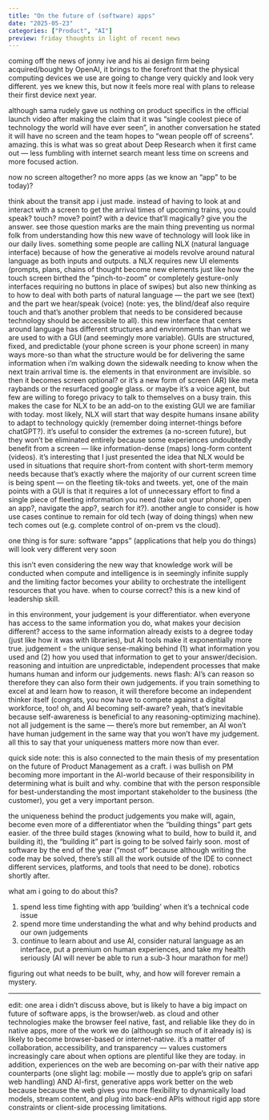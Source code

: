```yaml
---
title: "On the future of (software) apps"
date: "2025-05-23"
categories: ["Product", "AI"]
preview: friday thoughts in light of recent news
---
```


coming off the news of jonny ive and his ai design firm being acquired/bought by OpenAI, it brings to the forefront that the physical computing devices we use are going to change very quickly and look very different. yes we knew this, but now it feels more real with plans to release their first device next year.

although sama rudely gave us nothing on product specifics in the official launch video after making the claim that it was “single coolest piece of technology the world will have ever seen”,  in another conversation he stated it will have no screen and the team hopes to “wean people off of screens”. amazing. this is what was so great about Deep Research when it first came out — less fumbling with internet search meant less time on screens and more focused action.

now no screen altogether? no more apps (as we know an “app” to be today)?

think about the transit app i just made. instead of having to look at and interact with a screen to get the arrival times of upcoming trains, you could speak? touch? move? point? with a device that’ll magically? give you the answer. see those question marks are the main thing preventing us normal folk from understanding how this new wave of technology will look like in our daily lives. something some people are calling NLX (natural language interface) because of how the generative ai models revolve around natural language as both inputs and outputs. a NLX requires new UI elements (prompts, plans, chains of thought become new elements just like how the touch screen birthed the “pinch-to-zoom” or completely gesture-only interfaces requiring no buttons in place of swipes) but also new thinking as to how to deal with both parts of natural language — the part we see (text) and the part we hear/speak (voice) (note: yes, the blind/deaf also require touch and that’s another problem that needs to be considered because technology should be accessible to all). this new interface that centers around language has different structures and environments than what we are used to with a GUI (and seemingly more variable). GUIs are structured, fixed, and predictable (your phone screen is your phone screen) in many ways more-so than what the structure would be for delivering the same information when i’m walking down the sidewalk needing to know when the next train arrival time is. the elements in that environment are invisible. so then it becomes screen optional? or it’s a new form of screen (AR) like meta raybands or the resurfaced google glass. or maybe it’s a voice agent, but few are willing to forego privacy to talk to themselves on a busy train. this makes the case for NLX to be an add-on to the existing GUI we are familiar with today. most likely, NLX will start that way despite humans insane ability to adapt to technology quickly (remember doing internet-things before chatGPT?). it’s useful to consider the extremes (a no-screen future), but they won’t be eliminated entirely because some experiences undoubtedly benefit from a screen — like information-dense (maps) long-form content (videos). it’s interesting that I just presented the idea that NLX would be used in situations that require short-from content with short-term memory needs because that’s exactly where the majority of our current screen time is being spent — on the fleeting tik-toks and tweets. yet, one of the main points with a GUI is that it requires a lot of unnecessary effort to find a single piece of fleeting information you need (take out your phone?, open an app?, navigate the app?, search for it?). another angle to consider is how use cases continue to remain for old tech (way of doing things) when new tech comes out (e.g. complete control of on-prem vs the cloud). 

one thing is for sure: software “apps” (applications that help you do things) will look very different very soon

this isn’t even considering the new way that knowledge work will be conducted when compute and intelligence is in seemingly infinite supply and the limiting factor becomes your ability to orchestrate the intelligent resources that you have. when to course correct? this is a new kind of leadership skill.

in this environment, your judgement is your differentiator. when everyone has access to the same information you do, what makes your decision different? access to the same information already exists to a degree today (just like how it was with libraries), but AI tools make it exponentially more true. judgement = the unique sense-making behind (1) what information you used and (2) how you used that information to get to your answer/decision. reasoning and intuition are unpredictable, independent processes that make humans human and inform our judgements. news flash: AI’s can reason so therefore they can also form their own judgements. if you train something to excel at and learn how to reason, it will therefore become an independent thinker itself (congrats, you now have to compete against a digital workforce, too! oh, and AI becoming self-aware? yeah, that’s inevitable because self-awareness is beneficial to any reasoning-optimizing machine). not all judgement is the same — there’s more but remember, an AI won’t have human judgement in the same way that you won’t have my judgement. all this to say that your uniqueness matters more now than ever.

quick side note: this is also connected to the main thesis of my presentation on the future of Product Management as a craft. i was bullish on PM becoming more important in the AI-world because of their responsibility in determining what is built and why. combine that with the person responsible for best-understanding the most important stakeholder to the business (the customer), you get a very important person.

the uniqueness behind the product judgements you make will, again, become even more of a differentiator when the “building things” part gets easier. of the three build stages (knowing what to build, how to build it, and building it), the “building it” part is going to be solved fairly soon. most of software by the end of the year (“most of” because although writing the code may be solved, there’s still all the work outside of the IDE to connect different services, platforms, and tools that need to be done). robotics shortly after.

what am i going to do about this?

1. spend less time fighting with app ‘building’ when it’s a technical code issue
2. spend more time understanding the what and why behind products and our own judgements
3. continue to learn about and use AI, consider natural language as an interface, put a premium on human experiences, and take my health seriously (AI will never be able to run a sub-3 hour marathon for me!)

figuring out what needs to be built, why, and how will forever remain a mystery.



---

edit: one area i didn’t discuss above, but is likely to have a big impact on future of software apps, is the browser/web. as cloud and other technologies make the browser feel native, fast, and reliable like they do in native apps, more of the work we do (although so much of it already is) is likely to become browser-based or internet-native. it’s a matter of collaboration, accessibility, and transparency — values customers increasingly care about when options are plentiful like they are today. in addition, experiences on the web are becoming on-par with their native app counterparts (one slight lag: mobile — mostly due to apple’s grip on safari web handling) AND AI-first, generative apps work better on the web because because the web gives you more flexibility to dynamically load models, stream content, and plug into back-end APIs without rigid app store constraints or client-side processing limitations.